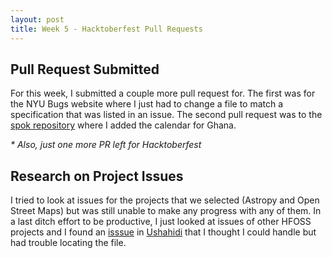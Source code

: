 ```yaml
---
layout: post
title: Week 5 - Hacktoberfest Pull Requests
---
```


## Pull Request Submitted 

For this week, I submitted a couple more pull request for. The first was for the NYU Bugs website where I just had to change
a file to match a specification that was listed in an issue. 
The second pull request was to the [spok repository](https://github.com/magnetis/spok/pull/69) where I added the calendar for Ghana. 

_* Also, just one more PR left for Hacktoberfest_

## Research on Project Issues 
I tried to look at issues for the projects that we selected (Astropy and Open Street Maps) but was still unable to make any 
progress with any of them. In a last ditch effort to be productive, I just looked at issues of other HFOSS projects and 
I found an [isssue](https://github.com/ushahidi/platform/issues/2373) in [Ushahidi](https://github.com/ushahidi/platform)
that I thought I could handle but had trouble locating the file. 
